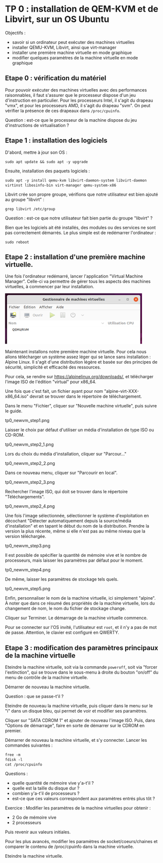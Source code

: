 # TP 0 : installation de QEM-KVM et de Libvirt, sur un OS Ubuntu

Objectifs :

- savoir si un ordinateur peut exécuter des machines virtuelles
- installer QEMU-KVM, Libvirt, ainsi que virt-manager
- installer une première machine virtuelle en mode graphique
- modifier quelques paramètres de la machine virtuelle en mode graphique

## Etape 0 : vérification du matériel

Pour pouvoir exécuter des machines virtuelles avec des performances
raisonnables, il faut s'assurer que le processeur dispose d'un jeu
d'instruction en particulier. Pour les processeurs Intel, il s'agit du drapeau
"vmx", et pour les processeurs AMD, il s'agit du drapeau "svm". On peut
vérifier la présence de ces drapeaux dans `/proc/cpuinfo`.

Question : est-ce que le processeur de la machine dispose du jeu d'instructions
de virtualisation ?

## Etape 1 : installation des logiciels

D'abord, mettre à jour son OS :
```
sudo apt update && sudo apt -y upgrade 
```

Ensuite, installation des paquets logiciels :
```
sudo apt -y install qemu-kvm libvirt-daemon-system libvirt-daemon virtinst libosinfo-bin virt-manager qemu-system-x86
```

Libvirt crée son propre groupe, vérifions que notre utilisateur est bien ajouté
au groupe "libvirt" :
```
grep libvirt /etc/group
```

Question : est-ce que notre utilisateur fait bien partie du groupe "libvirt" ?

Bien que les logiciels ait été installés, des modules ou des services ne sont
pas correctement démarrés. Le plus simple est de redémarrer l'ordinateur :
```
sudo reboot
```

## Etape 2 : installation d'une première machine virtuelle.
Une fois l'ordinateur redémarré, lancer l'application "Virtual Machine
Manager". Celle-ci va permettre de gérer tous les aspects des machines
virtuelles, à commencer par leur installation.

![Impression d'écran de virt-manager](pictures/tp0_vmm.png)

Maintenant installons notre première machine virtuelle. Pour cela nous allons
télécharger un système assez léger qui se lance sans installation : Alpine
Linux. Il s'agit d'une distribution légère et basée sur des principes de
sécurité, simplicité et efficacité des ressources.

Pour cela, se rendre sur https://alpinelinux.org/downloads/, et télécharger
l'image ISO de l'édition "virtual" pour x86_64.

Une fois que c'est fait, un fichier ayant pour nom
"alpine-virt-XXX-x86_64.iso" devrait se trouver dans le répertoire de
téléchargement.

Dans le menu "Fichier", cliquer sur "Nouvelle machine virtuelle", puis suivre
le guide.

tp0_newvm_step1.png

Laisser le choix par défaut d'utiliser un média d'installation de type
ISO ou CD-ROM.

tp0_newvm_step2_1.png

Lors du choix du média d'installation, cliquer sur "Parcour..."

tp0_newvm_step2_2.png

Dans ce nouveau menu, cliquer sur "Parcourir en local".

tp0_newvm_step2_3.png

Rechercher l'image ISO, qui doit se trouver dans le répertoire
"Téléchargements".

tp0_newvm_step2_4.png

Une fois l'image sélectionnée, sélectionner le système d'exploitation en
décochant "Détecter automatiquement depuis la source/média d'installation" et
en tapant le début du nom de la distribution. Prendre la version la plus
récente, même si elle n'est pas au même niveau que la version téléchargée.

tp0_newvm_step3.png

Il est possible de spécifier la quantité de mémoire vive et le nombre de
processeurs, mais laisser les paramètres par défaut pour le moment.

tp0_newvm_step4.png

De même, laisser les paramètres de stockage tels quels.

tp0_newvm_step5.png

Enfin, personnaliser le nom de la machine virtuelle, ici simplement "alpine". À
noter que dans ce résumé des propriétés de la machine virtuelle, lors du
changement de nom, le nom du fichier de stockage change.

Cliquer sur Terminer. Le démarrage de la machine virtuelle commence.

Pour se connecter sur l'OS invité, l'utilisateur est `root`, et il n'y a pas de
mot de passe. Attention, le clavier est configuré en QWERTY.

## Etape 3 : modification des paramètres principaux de la machine virtuelle

Eteindre la machine virtuelle, soit via la commande `poweroff`, soit via
"forcer l'extinction", qui se trouve dans le sous-menu à droite du bouton
"on/off" du menu de contrôle de la machine virtuelle.

Démarrer de nouveau la machine virtuelle.

Question : que se passe-t'il ?

Eteindre de nouveau la machine virtuelle, puis cliquer dans le menu sur le "i"
dans un disque bleu, qui permet de voir et modifier ses paramètres.

Cliquer sur "SATA CDROM 1" et ajouter de nouveau l'image ISO. Puis, dans
"Options de démarrage", faire en sorte de démarrer sur le CDROM en premier.

Démarrer de nouveau la machine virtuelle, et s'y connecter.
Lancer les commandes suivantes :
```
free -m
fdisk -l
cat /proc/cpuinfo
```

Questions :
- quelle quantité de mémoire vive y'a-t'il ?
- quelle est la taille du disque dur ?
- combien y'a-t'il de processeurs ? 
- est-ce que ces valeurs correspondent aux paramètres entrés plus tôt ?

Exercice : 
Modifier les paramètres de la machine virtuelles pour obtenir :
- 2 Go de mémoire vive
- 2 processeurs

Puis revenir aux valeurs initiales.

Pour les plus avancés, modifier les paramètres de socket/coeurs/chaines et
comparer le contenu de /proc/cpuinfo dans la machine virtuelle.

Eteindre la machine virtuelle.
